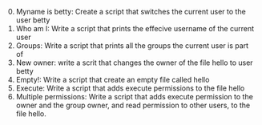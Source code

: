0. Myname is betty: Create a script that switches the current user to the user betty
1. Who am I: Write a script that prints the effecive username of the current user
2. Groups: Write a script that prints all the groups the current user is part of
3. New owner: write a scrit that changes the owner of the file hello to user betty
4. Empty!: Write a script that create an empty file called hello
5. Execute: Write a script that adds execute permissions to the file hello
6. Multiple permissions: Write a script that adds execute permission to the owner and the group owner, and read permission to other users, to the file hello.

